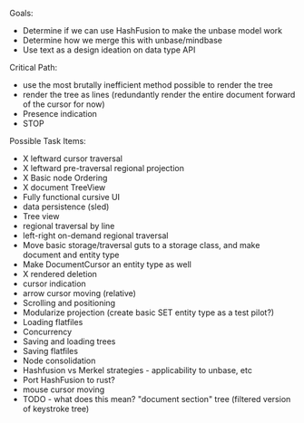 Goals:

- Determine if we can use HashFusion to make the unbase model work
- Determine how we merge this with unbase/mindbase
- Use text as a design ideation on data type API

Critical Path:

- use the most brutally inefficient method possible to render the tree
- render the tree as lines (redundantly render the entire document forward of the cursor for now)
- Presence indication
- STOP

Possible Task Items:

- X leftward cursor traversal
- X leftward pre-traversal regional projection
- X Basic node Ordering
- X document TreeView
- Fully functional cursive UI
- data persistence (sled)
- Tree view
- regional traversal by line
- left-right on-demand regional traversal
- Move basic storage/traversal guts to a storage class, and make document and entity type
- Make DocumentCursor an entity type as well
- X rendered deletion
- cursor indication
- arrow cursor moving (relative)
- Scrolling and positioning
- Modularize projection (create basic SET entity type as a test pilot?)
- Loading flatfiles
- Concurrency
- Saving and loading trees
- Saving flatfiles
- Node consolidation
- Hashfusion vs Merkel strategies - applicability to unbase, etc
- Port HashFusion to rust?
- mouse cursor moving
- TODO - what does this mean? "document section" tree (filtered version of keystroke tree)
